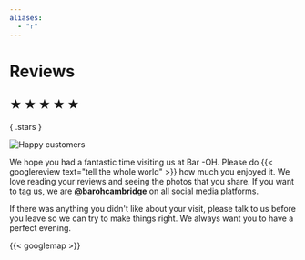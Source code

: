 ```yaml
---
aliases:
  - "r"
---
```


# Reviews

## ★ ★ ★ ★ ★
{ .stars }

![Happy customers](images/happy.jpeg)

We hope you had a fantastic time visiting us at Bar -OH.  Please do
{{< googlereview text="tell the whole world" >}} how much you enjoyed
it.  We love reading your reviews and seeing the photos that you
share.  If you want to tag us, we are **@barohcambridge** on all
social media platforms.

If there was anything you didn't like about your visit, please talk to
us before you leave so we can try to make things right.  We always
want you to have a perfect evening.

{{< googlemap >}}
